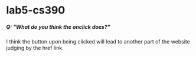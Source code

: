 # lab5-cs390
##### Q: "What do you think the onclick does?"
I think the button upon being clicked will lead to another part of the website judging by the href link.